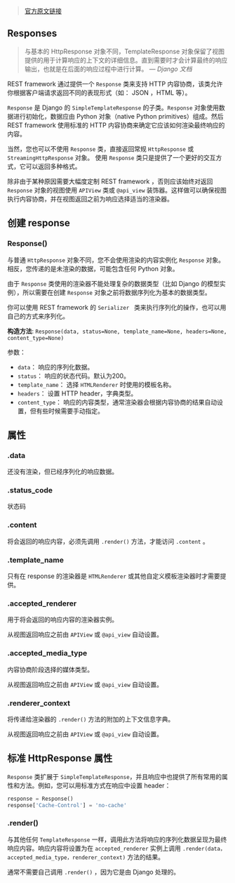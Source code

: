 > [官方原文链接](http://www.django-rest-framework.org/api-guide/responses/)

## Responses

> 与基本的 HttpResponse 对象不同，TemplateResponse 对象保留了视图提供的用于计算响应的上下文的详细信息。直到需要时才会计算最终的响应输出，也就是在后面的响应过程中进行计算。
> — *Django 文档*

REST framework 通过提供一个 `Response` 类来支持 HTTP 内容协商，该类允许你根据客户端请求返回不同的表现形式（如： JSON ，HTML 等）。

`Response` 是 Django 的 `SimpleTemplateResponse` 的子类。`Response` 对象使用数据进行初始化，数据应由 Python 对象（native Python primitives）组成。然后 REST framework 使用标准的 HTTP 内容协商来确定它应该如何渲染最终响应的内容。


当然，您也可以不使用 `Response` 类，直接返回常规 `HttpResponse` 或 `StreamingHttpResponse` 对象。 使用 `Response` 类只是提供了一个更好的交互方式，它可以返回多种格式。


除非由于某种原因需要大幅度定制 REST framework ，否则应该始终对返回 `Response` 对象的视图使用 `APIView` 类或 `@api_view` 装饰器。这样做可以确保视图执行内容协商，并在视图返回之前为响应选择适当的渲染器。


## 创建 response

### Response()

与普通 `HttpResponse` 对象不同，您不会使用渲染的内容实例化 `Response` 对象。相反，您传递的是未渲染的数据，可能包含任何 Python 对象。

由于 `Response` 类使用的渲染器不能处理复杂的数据类型（比如 Django 的模型实例），所以需要在创建 `Response` 对象之前将数据序列化为基本的数据类型。

你可以使用 REST framework 的 `Serializer ` 类来执行序列化的操作，也可以用自己的方式来序列化。


**构造方法**: `Response(data, status=None, template_name=None, headers=None, content_type=None)`  


参数：
 * `data`： 响应的序列化数据。
 * `status`： 响应的状态代码。默认为200。
 * `template_name`： 选择 `HTMLRenderer` 时使用的模板名称。
 * `headers`： 设置 HTTP header，字典类型。
 * `content_type`： 响应的内容类型，通常渲染器会根据内容协商的结果自动设置，但有些时候需要手动指定。


## 属性

### .data

还没有渲染，但已经序列化的响应数据。

### .status_code

状态码

### .content

将会返回的响应内容，必须先调用 `.render()` 方法，才能访问 `.content` 。

### .template_name

只有在 response 的渲染器是 `HTMLRenderer` 或其他自定义模板渲染器时才需要提供。

### .accepted_renderer

用于将会返回的响应内容的渲染器实例。

从视图返回响应之前由 `APIView` 或 `@api_view` 自动设置。

### .accepted_media_type

内容协商阶段选择的媒体类型。

从视图返回响应之前由 `APIView` 或 `@api_view` 自动设置。

### .renderer_context

将传递给渲染器的 `.render()` 方法的附加的上下文信息字典。

从视图返回响应之前由 `APIView` 或 `@api_view` 自动设置。

## 标准 HttpResponse 属性

`Response` 类扩展于 `SimpleTemplateResponse`，并且响应中也提供了所有常用的属性和方法。例如，您可以用标准方式在响应中设置 header：
``` python
response = Response()
response['Cache-Control'] = 'no-cache'
```

### .render()

与其他任何 `TemplateResponse` 一样，调用此方法将响应的序列化数据呈现为最终响应内容。响应内容将设置为在 `accepted_renderer` 实例上调用 `.render(data，accepted_media_type，renderer_context)` 方法的结果。

通常不需要自己调用 `.render()` ，因为它是由 Django 处理的。

